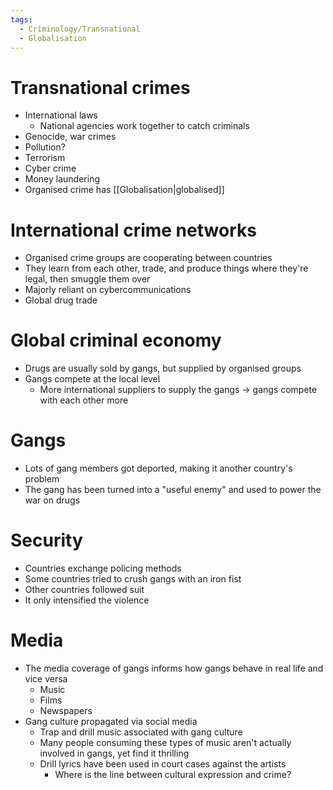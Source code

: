 ```yaml
---
tags:
  - Criminology/Transnational
  - Globalisation
---
```


# Transnational crimes
- International laws
	- National agencies work together to catch criminals
- Genocide, war crimes
- Pollution?
- Terrorism
- Cyber crime
- Money laundering
- Organised crime has [[Globalisation|globalised]]

# International crime networks
- Organised crime groups are cooperating between countries
- They learn from each other, trade, and produce things where they're legal, then smuggle them over
- Majorly reliant on cybercommunications
- Global drug trade

# Global criminal economy
- Drugs are usually sold by gangs, but supplied by organised groups
- Gangs compete at the local level
	- More international suppliers to supply the gangs
	 -> gangs compete with each other more

# Gangs
- Lots of gang members got deported, making it another country's problem
- The gang has been turned into a "useful enemy" and used to power the war on drugs

# Security
- Countries exchange policing methods
- Some countries tried to crush gangs with an iron fist
- Other countries followed suit
- It only intensified the violence

# Media
- The media coverage of gangs informs how gangs behave in real life and vice versa
	- Music
	- Films
	- Newspapers
- Gang culture propagated via social media
	- Trap and drill music associated with gang culture
	- Many people consuming these types of music aren't actually involved in gangs, yet find it thrilling
	- Drill lyrics have been used in court cases against the artists
		- Where is the line between cultural expression and crime?
